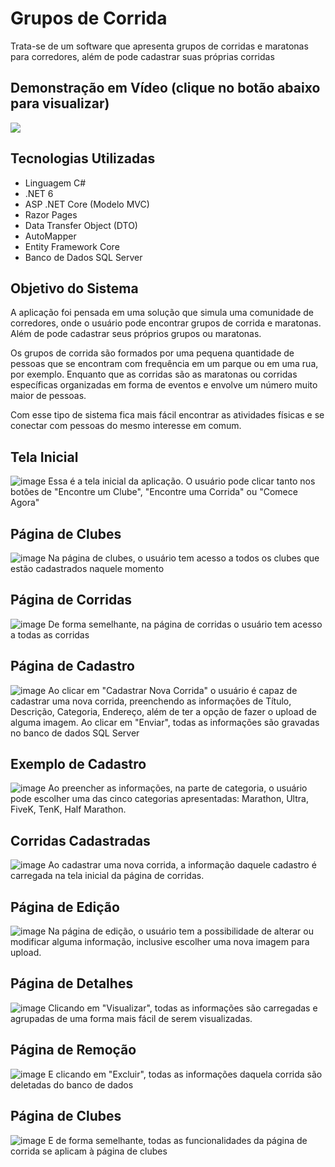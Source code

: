 # Grupos de Corrida
Trata-se de um software que apresenta grupos de corridas e maratonas para corredores, além de pode cadastrar suas próprias corridas

## Demonstração em Vídeo (clique no botão abaixo para visualizar)
[<img src="https://img.shields.io/badge/YouTube-FF0000?style=for-the-badge&logo=youtube&logoColor=white">](https://www.youtube.com/watch?v=lNDGkLJH2nc&t=78s)

## Tecnologias Utilizadas
- Linguagem C# 
- .NET 6
- ASP .NET Core (Modelo MVC)
- Razor Pages
- Data Transfer Object (DTO)
- AutoMapper
- Entity Framework Core
- Banco de Dados SQL Server

## Objetivo do Sistema
A aplicação foi pensada em uma solução que simula uma comunidade de corredores, onde o usuário pode encontrar grupos de corrida e maratonas. Além de pode cadastrar seus próprios grupos ou maratonas. 

Os grupos de corrida são formados por uma pequena quantidade de pessoas que se encontram com frequência em um parque ou em uma rua, por exemplo. Enquanto que as corridas são as maratonas ou corridas específicas organizadas em forma de eventos e envolve um número muito maior de pessoas.

Com esse tipo de sistema fica mais fácil encontrar as atividades físicas e se conectar com pessoas do mesmo interesse em comum. 

## Tela Inicial
![image](https://user-images.githubusercontent.com/10932478/185006360-5e90e8ac-ffdd-4cb9-8742-107bbede9ad1.png)
Essa é a tela inicial da aplicação. O usuário pode clicar tanto nos botões de "Encontre um Clube", "Encontre uma Corrida" ou "Comece Agora"

## Página de Clubes
![image](https://user-images.githubusercontent.com/10932478/185006553-4cb1145d-061f-42ac-b9ff-177a80c75a06.png)
Na página de clubes, o usuário tem acesso a todos os clubes que estão cadastrados naquele momento

## Página de Corridas
![image](https://user-images.githubusercontent.com/10932478/185006596-a28455cf-f0ee-41bf-9daa-663509ab4754.png)
De forma semelhante, na página de corridas o usuário tem acesso a todas as corridas

## Página de Cadastro
![image](https://user-images.githubusercontent.com/10932478/185006639-793afb84-81f0-4a15-bed0-bfc27cdaf625.png)
Ao clicar em "Cadastrar Nova Corrida"  o usuário é capaz de cadastrar uma nova corrida, preenchendo as informações de Título, Descrição, Categoria, Endereço, além de ter a opção de fazer o upload de alguma imagem. Ao clicar em "Enviar", todas as informações são gravadas no banco de dados SQL Server

## Exemplo de Cadastro
![image](https://user-images.githubusercontent.com/10932478/185006662-e2ed2e17-fa0a-4195-9802-ec7b432382ae.png)
Ao preencher as informações, na parte de categoria, o usuário pode escolher uma das cinco categorias apresentadas: Marathon, Ultra, FiveK, TenK, Half Marathon.

## Corridas Cadastradas
![image](https://user-images.githubusercontent.com/10932478/185006694-38d1f3f0-15b9-4fdd-9194-2acc73bb3eb0.png)
Ao cadastrar uma nova corrida, a informação daquele cadastro é carregada na tela inicial da página de corridas.

## Página de Edição
![image](https://user-images.githubusercontent.com/10932478/185006736-f5f6fe16-f927-43a1-bbc5-1e6b0a96a06b.png)
Na página de edição, o usuário tem a possibilidade de alterar ou modificar alguma informação, inclusive escolher uma nova imagem para upload.

## Página de Detalhes
![image](https://user-images.githubusercontent.com/10932478/185006941-e08c56ae-b0c3-4d00-9709-8fb317cd59be.png)
Clicando em "Visualizar", todas as informações são carregadas e agrupadas de uma forma mais fácil de serem visualizadas.

## Página de Remoção
![image](https://user-images.githubusercontent.com/10932478/185006968-75b9a7a3-7004-4cf8-afb8-c102f75a513d.png)
E clicando em "Excluir", todas as informações daquela corrida são deletadas do banco de dados

## Página de Clubes
![image](https://user-images.githubusercontent.com/10932478/185007003-6c7e61b6-8581-4370-8552-cb3854565a13.png)
E de forma semelhante, todas as funcionalidades da página de corrida se aplicam à página de clubes





